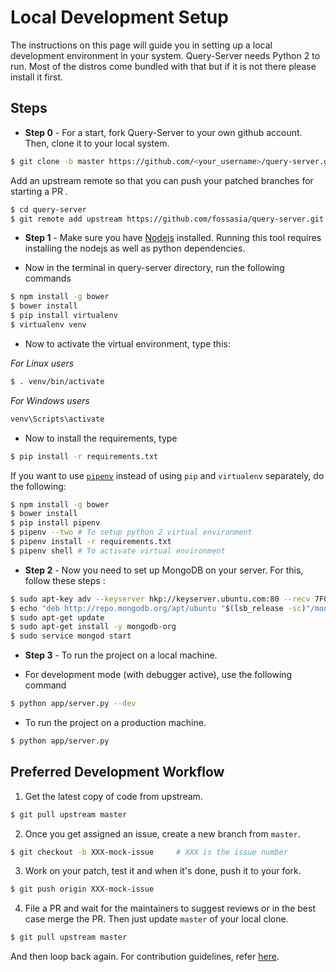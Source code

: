 # Local Development Setup

The instructions on this page will guide you in setting up a local development environment in your system. Query-Server needs Python 2 to run. Most of the distros come bundled with that but if it is not there please install it first.

## Steps

* **Step 0** - For a start, fork Query-Server to your own github account. Then, clone it to your local system.

```sh
$ git clone -b master https://github.com/<your_username>/query-server.git
```

Add an upstream remote so that you can push your patched branches for starting a PR .

```sh
$ cd query-server
$ git remote add upstream https://github.com/fossasia/query-server.git
```

* **Step 1** - Make sure you have [Nodejs](https://nodejs.org/en/) installed. Running this tool requires installing the nodejs as well as python dependencies.

* Now in the terminal in query-server directory, run the following commands

```sh
$ npm install -g bower
$ bower install
$ pip install virtualenv
$ virtualenv venv
```
* Now to activate the virtual environment, type this:

*For Linux users*
```sh
$ . venv/bin/activate
```
*For Windows users*
```sh
venv\Scripts\activate
```
* Now to install the requirements, type

```sh
$ pip install -r requirements.txt
```


If you want to use [`pipenv`](https://docs.pipenv.org) instead of using `pip` and `virtualenv` separately, do the following:

```sh
$ npm install -g bower
$ bower install
$ pip install pipenv
$ pipenv --two # To setup python 2 virtual environment
$ pipenv install -r requirements.txt
$ pipenv shell # To activate virtual environment
```

* **Step 2** - Now you need to set up MongoDB on your server. For this, follow these steps :

```sh
$ sudo apt-key adv --keyserver hkp://keyserver.ubuntu.com:80 --recv 7F0CEB10
$ echo "deb http://repo.mongodb.org/apt/ubuntu "$(lsb_release -sc)"/mongodb-org/3.0 multiverse" | sudo tee /etc/apt/sources.list.d/mongodb-org-3.0.list
$ sudo apt-get update
$ sudo apt-get install -y mongodb-org
$ sudo service mongod start
```

* **Step 3** - To run the project on a local machine.

* For development mode (with debugger active), use the following command
```sh
$ python app/server.py --dev
```

* To run the project on a production machine.
```sh
$ python app/server.py
```

## Preferred Development Workflow

1. Get the latest copy of code from upstream.

```sh
$ git pull upstream master
```

2. Once you get assigned an issue, create a new branch from `master`.

```sh
$ git checkout -b XXX-mock-issue     # XXX is the issue number
```

3. Work on your patch, test it and when it's done, push it to your fork.

```sh
$ git push origin XXX-mock-issue
```

4. File a PR and wait for the maintainers to suggest reviews or in the best case merge the PR. Then just update `master` of your local clone.

```sh
$ git pull upstream master
```

And then loop back again. For contribution guidelines, refer [here](https://github.com/fossasia/query-server/blob/master/.github/CONTRIBUTING.md).
